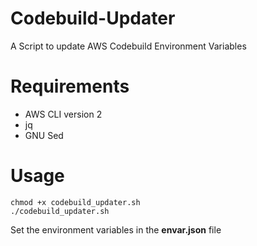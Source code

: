 # Codebuild-Updater
A Script to update AWS Codebuild Environment Variables

# Requirements
- AWS CLI version 2
- jq
- GNU Sed

# Usage
```
chmod +x codebuild_updater.sh
./codebuild_updater.sh
```
Set the environment variables in the **envar.json** file
